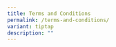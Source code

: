 ```yaml
---
title: Terms and Conditions
permalink: /terms-and-conditions/
variant: tiptap
description: ""
---
```

<p></p>